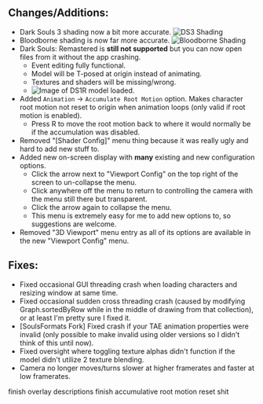 ## **Changes/Additions**:
* Dark Souls 3 shading now a bit more accurate. ![DS3 Shading](https://i.imgur.com/mvcy9cr.jpg)
* Bloodborne shading is now far more accurate. ![Bloodborne Shading](https://i.imgur.com/instzwi.jpg)
* Dark Souls: Remastered is **still not supported** but you can now open files from it without the app crashing. 
  * Event editing fully functional.
  * Model will be T-posed at origin instead of animating. 
  * Textures and shaders will be missing/wrong.
  * ![Image of DS1R model loaded.](https://i.imgur.com/GXJPxmX.png)
* Added `Animation` -> `Accumulate Root Motion` option. Makes character root motion not reset to origin when animation loops (only valid if root motion is enabled).
  * Press R to move the root motion back to where it would normally be if the accumulation was disabled.
* Removed "[Shader Config]" menu thing because it was really ugly and hard to add new stuff to.
* Added new on-screen display with **many** existing and new configuration options. 
  * Click the arrow next to "Viewport Config" on the top right of the screen to un-collapse the menu. 
  * Click anywhere off the menu to return to controlling the camera with the menu still there but transparent. 
  * Click the arrow again to collapse the menu.
  * This menu is extremely easy for me to add new options to, so suggestions are welcome.
* Removed "3D Viewport" menu entry as all of its options are available in the new "Viewport Config" menu.

## **Fixes**:
* Fixed occasional GUI threading crash when loading characters and resizing window at same time.
* Fixed occasional sudden cross threading crash (caused by modifying Graph.sortedByRow while in the middle of drawing from that collection), or at least I'm pretty sure I fixed it.
* [SoulsFormats Fork] Fixed crash if your TAE animation properties were invalid (only possible to make invalid using older versions so I didn't think of this until now).
* Fixed oversight where toggling texture alphas didn't function if the model didn't utilize 2 texture blending.
* Camera no longer moves/turns slower at higher framerates and faster at low framerates.



finish overlay descriptions
finish accumulative root motion reset shit




